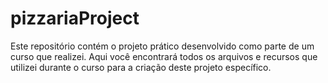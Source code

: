 # pizzariaProject
Este repositório contém o projeto prático desenvolvido como parte de um curso que realizei. Aqui você encontrará todos os arquivos e recursos que utilizei durante o curso para a criação deste projeto específico.
